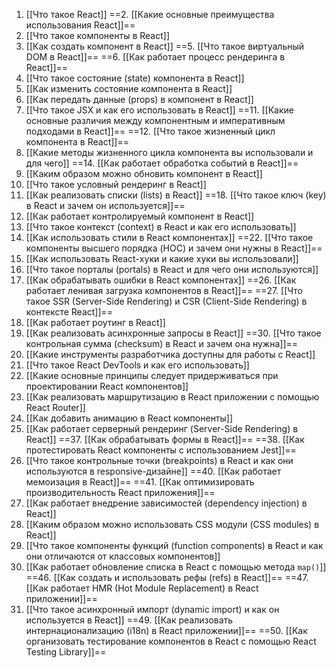 1. [[Что такое React]]
==2. [[Какие основные преимущества использования React]]==
3. [[Что такое компоненты в React]]
4. [[Как создать компонент в React]]
==5. [[Что такое виртуальный DOM в React]]==
==6. [[Как работает процесс рендеринга в React]]==
7. [[Что такое состояние (state) компонента в React]]
8. [[Как изменить состояние компонента в React]]
9. [[Как передать данные (props) в компонент в React]]
10. [[Что такое JSX и как его использовать в React]]
==11. [[Какие основные различия между компонентным и императивным подходами в React]]==
==12. [[Что такое жизненный цикл компонента в React]]==
13. [[Какие методы жизненного цикла компонента вы использовали и для чего]]
==14. [[Как работает обработка событий в React]]==
15. [[Каким образом можно обновить компонент в React]]
16. [[Что такое условный рендеринг в React]]
17. [[Как реализовать списки (lists) в React]]
==18. [[Что такое ключ (key) в React и зачем он используется]]==
19. [[Как работает контролируемый компонент в React]]
20. [[Что такое контекст (context) в React и как его использовать]]
21. [[Как использовать стили в React компонентах]]
==22. [[Что такое компоненты высшего порядка (HOC) и зачем они нужны в React]]==
23. [[Как использовать React-хуки и какие хуки вы использовали]]
24. [[Что такое порталы (portals) в React и для чего они используются]]
25. [[Как обрабатывать ошибки в React компонентах]]
==26. [[Как работает ленивая загрузка компонентов в React]]==
==27. [[Что такое SSR (Server-Side Rendering) и CSR (Client-Side Rendering) в контексте React]]==
28. [[Как работает роутинг в React]]
29. [[Как реализовать асинхронные запросы в React]]
==30. [[Что такое контрольная сумма (checksum) в React и зачем она нужна]]==
31. [[Какие инструменты разработчика доступны для работы с React]]
32. [[Что такое React DevTools и как его использовать]]
33. [[Какие основные принципы следует придерживаться при проектировании React компонентов]]
34. [[Как реализовать маршрутизацию в React приложении с помощью React Router]]
35. [[Как добавить анимацию в React компоненты]]
36. [[Как работает серверный рендеринг (Server-Side Rendering) в React]]
==37. [[Как обрабатывать формы в React]]==
==38. [[Как протестировать React компоненты с использованием Jest]]==
39. [[Что такое контрольные точки (breakpoints) в React и как они используются в responsive-дизайне]]
==40. [[Как работает мемоизация в React]]==
==41. [[Как оптимизировать производительность React приложения]]==
42. [[Как работает внедрение зависимостей (dependency injection) в React]]
43. [[Каким образом можно использовать CSS модули (CSS modules) в React]]
44. [[Что такое компоненты функций (function components) в React и как они отличаются от классовых компонентов]]
45. [[Как работает обновление списка в React с помощью метода `map()`]]
==46. [[Как создать и использовать рефы (refs) в React]]==
==47. [[Как работает HMR (Hot Module Replacement) в React приложении]]==
48. [[Что такое асинхронный импорт (dynamic import) и как он используется в React]]
==49. [[Как реализовать интернационализацию (i18n) в React приложении]]==
==50. [[Как организовать тестирование компонентов в React с помощью React Testing Library]]==